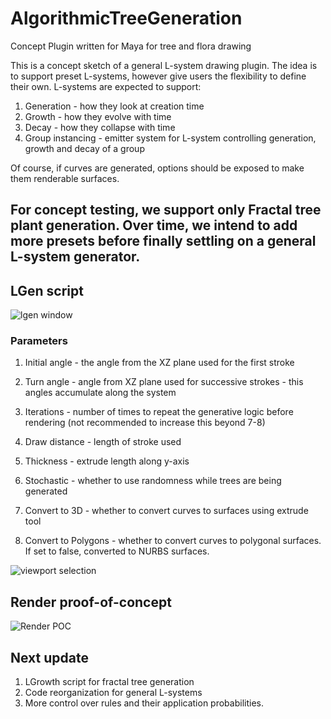# AlgorithmicTreeGeneration
Concept Plugin written for Maya for tree and flora drawing

This is a concept sketch of a general L-system drawing plugin. The idea is to support preset L-systems, however give users the flexibility to define their own. L-systems are expected to support:

1. Generation - how they look at creation time
2. Growth - how they evolve with time
3. Decay - how they collapse with time
4. Group instancing - emitter system for L-system controlling generation, growth and decay of a group

Of course, if curves are generated, options should be exposed to make them renderable surfaces.

For concept testing, we support only Fractal tree plant generation.
Over time, we intend to add more presets before finally settling on a general L-system generator.
---

## LGen script
![lgen window](https://github.com/kushquad/AlgorithmicTreeGeneration/master/images/panel.png "LGen Plugin")
### Parameters
1. Initial angle - the angle from the XZ plane used for the first stroke
2. Turn angle - angle from XZ plane used for successive strokes - this angles accumulate along the system
3. Iterations - number of times to repeat the generative logic before rendering (not recommended to increase this beyond 7-8)
4. Draw distance - length of stroke used
5. Thickness - extrude length along y-axis 

6. Stochastic - whether to use randomness while trees are being generated
7. Convert to 3D - whether to convert curves to surfaces using extrude tool
8. Convert to Polygons - whether to convert curves to polygonal surfaces. If set to false, converted to NURBS surfaces.

![viewport selection](https://github.com/kushquad/AlgorithmicTreeGeneration/master/images/selection.png "Viewport selection")

## Render proof-of-concept
![Render POC](https://github.com/kushquad/AlgorithmicTreeGeneration/master/images/render.png "Render POC")

## Next update
1. LGrowth script for fractal tree generation
2. Code reorganization for general L-systems
3. More control over rules and their application probabilities.

